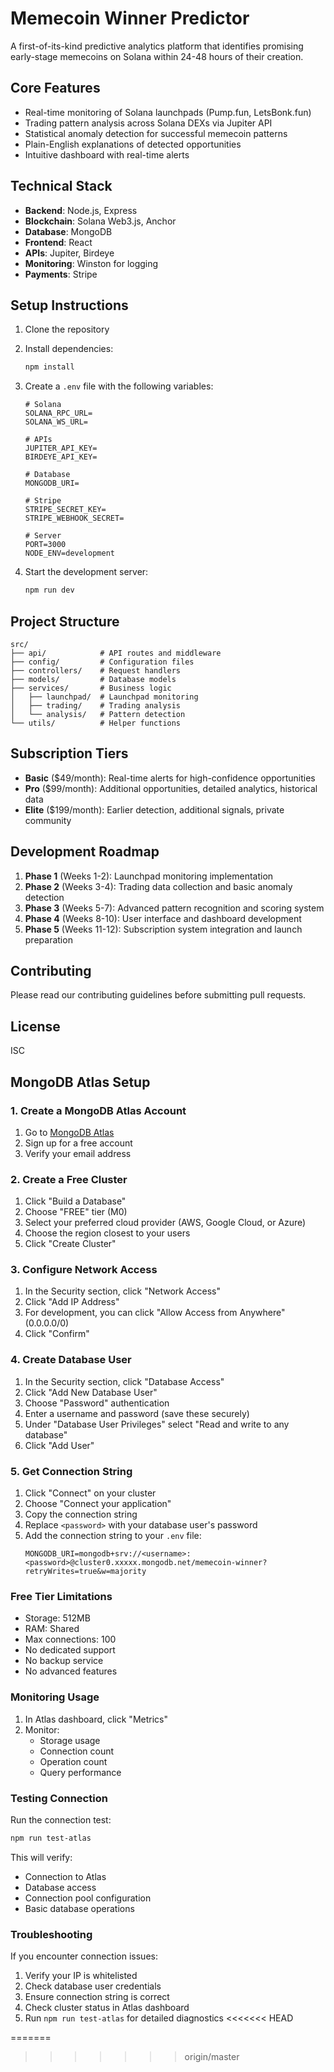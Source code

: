# Memecoin Winner Predictor

A first-of-its-kind predictive analytics platform that identifies promising early-stage memecoins on Solana within 24-48 hours of their creation.

## Core Features

- Real-time monitoring of Solana launchpads (Pump.fun, LetsBonk.fun)
- Trading pattern analysis across Solana DEXs via Jupiter API
- Statistical anomaly detection for successful memecoin patterns
- Plain-English explanations of detected opportunities
- Intuitive dashboard with real-time alerts

## Technical Stack

- **Backend**: Node.js, Express
- **Blockchain**: Solana Web3.js, Anchor
- **Database**: MongoDB
- **Frontend**: React
- **APIs**: Jupiter, Birdeye
- **Monitoring**: Winston for logging
- **Payments**: Stripe

## Setup Instructions

1. Clone the repository
2. Install dependencies:
   ```bash
   npm install
   ```
3. Create a `.env` file with the following variables:
   ```
   # Solana
   SOLANA_RPC_URL=
   SOLANA_WS_URL=
   
   # APIs
   JUPITER_API_KEY=
   BIRDEYE_API_KEY=
   
   # Database
   MONGODB_URI=
   
   # Stripe
   STRIPE_SECRET_KEY=
   STRIPE_WEBHOOK_SECRET=
   
   # Server
   PORT=3000
   NODE_ENV=development
   ```

4. Start the development server:
   ```bash
   npm run dev
   ```

## Project Structure

```
src/
├── api/            # API routes and middleware
├── config/         # Configuration files
├── controllers/    # Request handlers
├── models/         # Database models
├── services/       # Business logic
│   ├── launchpad/  # Launchpad monitoring
│   ├── trading/    # Trading analysis
│   └── analysis/   # Pattern detection
└── utils/          # Helper functions
```

## Subscription Tiers

- **Basic** ($49/month): Real-time alerts for high-confidence opportunities
- **Pro** ($99/month): Additional opportunities, detailed analytics, historical data
- **Elite** ($199/month): Earlier detection, additional signals, private community

## Development Roadmap

1. **Phase 1** (Weeks 1-2): Launchpad monitoring implementation
2. **Phase 2** (Weeks 3-4): Trading data collection and basic anomaly detection
3. **Phase 3** (Weeks 5-7): Advanced pattern recognition and scoring system
4. **Phase 4** (Weeks 8-10): User interface and dashboard development
5. **Phase 5** (Weeks 11-12): Subscription system integration and launch preparation

## Contributing

Please read our contributing guidelines before submitting pull requests.

## License

ISC

## MongoDB Atlas Setup

### 1. Create a MongoDB Atlas Account
1. Go to [MongoDB Atlas](https://www.mongodb.com/cloud/atlas/register)
2. Sign up for a free account
3. Verify your email address

### 2. Create a Free Cluster
1. Click "Build a Database"
2. Choose "FREE" tier (M0)
3. Select your preferred cloud provider (AWS, Google Cloud, or Azure)
4. Choose the region closest to your users
5. Click "Create Cluster"

### 3. Configure Network Access
1. In the Security section, click "Network Access"
2. Click "Add IP Address"
3. For development, you can click "Allow Access from Anywhere" (0.0.0.0/0)
4. Click "Confirm"

### 4. Create Database User
1. In the Security section, click "Database Access"
2. Click "Add New Database User"
3. Choose "Password" authentication
4. Enter a username and password (save these securely)
5. Under "Database User Privileges" select "Read and write to any database"
6. Click "Add User"

### 5. Get Connection String
1. Click "Connect" on your cluster
2. Choose "Connect your application"
3. Copy the connection string
4. Replace `<password>` with your database user's password
5. Add the connection string to your `.env` file:
   ```
   MONGODB_URI=mongodb+srv://<username>:<password>@cluster0.xxxxx.mongodb.net/memecoin-winner?retryWrites=true&w=majority
   ```

### Free Tier Limitations
- Storage: 512MB
- RAM: Shared
- Max connections: 100
- No dedicated support
- No backup service
- No advanced features

### Monitoring Usage
1. In Atlas dashboard, click "Metrics"
2. Monitor:
   - Storage usage
   - Connection count
   - Operation count
   - Query performance

### Testing Connection
Run the connection test:
```bash
npm run test-atlas
```

This will verify:
- Connection to Atlas
- Database access
- Connection pool configuration
- Basic database operations

### Troubleshooting
If you encounter connection issues:
1. Verify your IP is whitelisted
2. Check database user credentials
3. Ensure connection string is correct
4. Check cluster status in Atlas dashboard
5. Run `npm run test-atlas` for detailed diagnostics
<<<<<<< HEAD


=======
>>>>>>> origin/master
